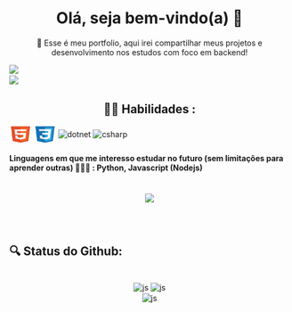 <header>
 <!--
💫 Introduction:
-->

<h1> Olá, seja bem-vindo(a) 🍃 </h1>

🔮 Esse é meu portfolio, aqui irei compartilhar meus projetos e desenvolvimento nos estudos com foco em backend!

<div align="left">
<img src="https://komarev.com/ghpvc/?username=alinessantanaki&label=PROFILE+VIEWS">
</div>

<!--
🔗 Linkedin and email hyperlink:
-->
 
  <div style="display: flex">
    <a 
       href="mailto: aline.sousa.dev@gmail.com" target="_blank">
       <img src="https://img.shields.io/badge/-Gmail-%23333?style=for-the-badge&logo=gmail&logoColor=white">
    </a>
  </div>

 <!--
📊 Skills:
-->

<h2> 👩‍💻 Habilidades : </h2>

    
<div align="left">

 <img align="center" alt="HTML" height="30" width="40" src="https://raw.githubusercontent.com/devicons/devicon/master/icons/html5/html5-original.svg">
 <img align="center" alt="CSS" height="30" width="40" src="https://raw.githubusercontent.com/devicons/devicon/master/icons/css3/css3-original.svg">
 <img align="center" alt="dotnet" height="30" width="40" src="https://cdn.jsdelivr.net/gh/devicons/devicon/icons/dot-net/dot-net-original.svg" />
 <img align="center" alt="csharp" height="30" width="40" src="https://cdn.jsdelivr.net/gh/devicons/devicon/icons/csharp/csharp-original.svg" />
  
  <h4>Linguagens em que me interesso estudar no futuro (sem limitações para aprender outras) 👩🏻‍💻 : Python, Javascript (Nodejs)
          
  
          

 
</div>
 <br>
 
<!--
👾 Gif:
-->
 
<div align="center">
 <img align="center" src="https://user-images.githubusercontent.com/110197793/192844094-0958adb4-e04f-407d-8c6f-1db5ee7a0153.gif">
</div>
<br>

</header>

<main>

<h2> 🔍 Status do Github: </h2>
<br>

<!--
📖 Read me status:
-->

  <div align="center">
   <img height=140em align="center" src="https://github-readme-stats.vercel.app/api?username=alinessantana&hide=contribs,prs&show_icons=true&theme=dark" alt="js"/>
   <img height=140em align="center" src="http://github-readme-streak-stats.herokuapp.com?user=alinessantana&theme=dark" alt="js"/>
  </div>

  <div align="center">
   <img height=152em align="center" src="https://github-readme-stats.vercel.app/api/top-langs/?username=alinessantana&&layout=compact&theme=dark" alt="js"/>
  </div>


          
          
          
          
          
          
          
          
          

          
          
          
          

          
          
          
          
          

          
          
          
          
          
          

          
          
          


                      
</div>





